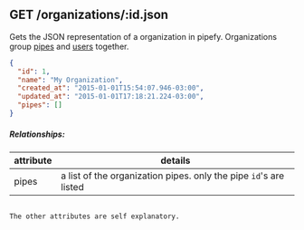 ## GET /organizations/:id.json

Gets the JSON representation of a organization in pipefy. Organizations group [pipes]("pipe.md") and [users]("user.md") together.

```json
{
  "id": 1,
  "name": "My Organization",
  "created_at": "2015-01-01T15:54:07.946-03:00",
  "updated_at": "2015-01-01T17:18:21.224-03:00",
  "pipes": []
}
```

##### Relationships:

| attribute | details |
| -- | -- |
| pipes | a list of the organization pipes. only the pipe `id`'s are listed
```

The other attributes are self explanatory.



